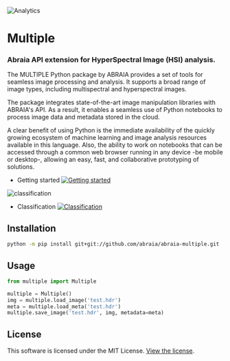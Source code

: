 ![Analytics](https://ga-beacon.appspot.com/UA-108018608-1/github/multiple?pixel)

# Multiple

### Abraia API extension for HyperSpectral Image (HSI) analysis.

The MULTIPLE Python package by ABRAIA provides a set of tools for seamless image processing and analysis. It supports a broad range of image types, including multispectral and hyperspectral images.

The package integrates state-of-the-art image manipulation libraries with ABRAIA's API. As a result, it enables a seamless use of Python notebooks to process image data and metadata stored in the cloud.

A clear benefit of using Python is the immediate availability of the quickly growing ecosystem of machine learning and image analysis resources available in this language. Also, the ability to work on notebooks that can be accessed through a common web browser running in any device -be mobile or desktop-, allowing an easy, fast, and collaborative prototyping of solutions.

* Getting started [![Getting started](https://colab.research.google.com/assets/colab-badge.svg)](https://colab.research.google.com/github/abraia/multiple/blob/main/notebooks/getting-started.ipynb)

![classification](https://store.abraia.me/multiple/notebooks/classification.jpg)

* Classification [![Classification](https://colab.research.google.com/assets/colab-badge.svg)](https://colab.research.google.com/github/abraia/multiple/blob/main/notebooks/classification.ipynb)

## Installation

```sh
python -m pip install git+git://github.com/abraia/abraia-multiple.git
```

## Usage

```python
from multiple import Multiple

multiple = Multiple()
img = multiple.load_image('test.hdr')
meta = multiple.load_meta('test.hdr')
multiple.save_image('test.hdr', img, metadata=meta)
```

## License

This software is licensed under the MIT License. [View the license](LICENSE).
